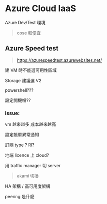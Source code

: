 # Azure Cloud IaaS

Azure Dev/Test 環境
> cose 較便宜

## Azure Speed test
> https://azurespeedtest.azurewebsites.net/

建 VM 時不能選可用性區域

Storage 建議選 V2

powershell???

設定開機檔??

### issue:

vm 越來越多 成本越來越高

設定帳單異常通知

訂閱 type ? RI?

地端 licence 上 cloud?

用 traffic manager 切 server

> akami 切換

HA 架構 / 高可用度架構

peering 是什麼
